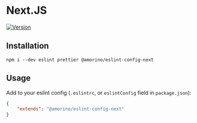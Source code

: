 # Next.JS
[![Version][version-badge]][package]

## Installation

```
npm i --dev eslint prettier @amorino/eslint-config-next
```
## Usage

Add to your eslint config (`.eslintrc`, or `eslintConfig` field in `package.json`):

```json
{
    "extends": "@amorino/eslint-config-next"
}
```
[version-badge]: https://img.shields.io/npm/v/@amorino/eslint-config-next.svg?style=flat-square
[package]: https://www.npmjs.com/package/@amorino/eslint-config-next
